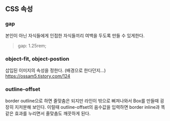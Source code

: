 ## CSS 속성

### gap
본인이 아닌 자식들에게 인접한 자식들끼리 여백을 두도록 만들 수 있게한다.
> gap: 1.25rem;

### object-fit, object-postion
삽입된 이미지의 속성을 정한다. (배경으로 한다던지...)
https://ossam5.tistory.com/124

### outline-offset
border outline으로 하면 줄맞춤은 되지만 라인이 밖으로 삐져나와서 Box를 만들때 굉장히 지저분해 보인다. 이럴때 outline-offset의 음수값을 입력하면 border inline과 똑같은 효과를 누리면서 줄맞춤도 깨끗하게 된다.
